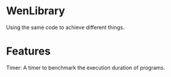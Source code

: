 # WenLibrary
Using the same code to achieve different things.

# Features
Timer: A timer to benchmark the execution duration of programs.
